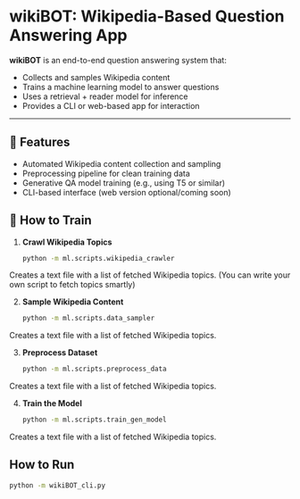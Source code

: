 # wikiBOT: Wikipedia-Based Question Answering App

**wikiBOT** is an end-to-end question answering system that:
- Collects and samples Wikipedia content
- Trains a machine learning model to answer questions
- Uses a retrieval + reader model for inference
- Provides a CLI or web-based app for interaction

---

## 🚀 Features
- Automated Wikipedia content collection and sampling
- Preprocessing pipeline for clean training data
- Generative QA model training (e.g., using T5 or similar)
- CLI-based interface (web version optional/coming soon)

## 🧠 How to Train

1. **Crawl Wikipedia Topics**  
   ```bash
   python -m ml.scripts.wikipedia_crawler
Creates a text file with a list of fetched Wikipedia topics.
(You can write your own script to fetch topics smartly)

2. **Sample Wikipedia Content**  
   ```bash
   python -m ml.scripts.data_sampler
Creates a text file with a list of fetched Wikipedia topics.

3. **Preprocess Dataset**  
   ```bash
   python -m ml.scripts.preprocess_data
Creates a text file with a list of fetched Wikipedia topics.

4. **Train the Model**  
   ```bash
   python -m ml.scripts.train_gen_model
Creates a text file with a list of fetched Wikipedia topics.



## How to Run

 ```bash
python -m wikiBOT_cli.py